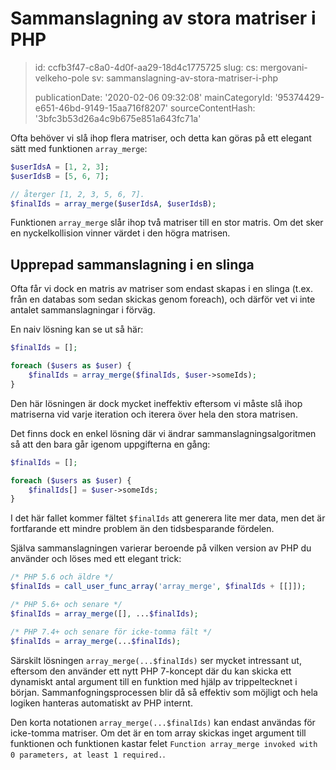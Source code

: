 Sammanslagning av stora matriser i PHP
======================================

> id: ccfb3f47-c8a0-4d0f-aa29-18d4c1775725
> slug:
> 	cs: mergovani-velkeho-pole
> 	sv: sammanslagning-av-stora-matriser-i-php
> 
> publicationDate: '2020-02-06 09:32:08'
> mainCategoryId: '95374429-e651-46bd-9149-15aa716f8207'
> sourceContentHash: '3bfc3b53d26a4c9b675e851a643fc71a'

Ofta behöver vi slå ihop flera matriser, och detta kan göras på ett elegant sätt med funktionen `array_merge`:

```php
$userIdsA = [1, 2, 3];
$userIdsB = [5, 6, 7];

// återger [1, 2, 3, 5, 6, 7].
$finalIds = array_merge($userIdsA, $userIdsB);
```

Funktionen `array_merge` slår ihop två matriser till en stor matris. Om det sker en nyckelkollision vinner värdet i den högra matrisen.

Upprepad sammanslagning i en slinga
---------------------------

Ofta får vi dock en matris av matriser som endast skapas i en slinga (t.ex. från en databas som sedan skickas genom foreach), och därför vet vi inte antalet sammanslagningar i förväg.

En naiv lösning kan se ut så här:

```php
$finalIds = [];

foreach ($users as $user) {
    $finalIds = array_merge($finalIds, $user->someIds);
}
```

Den här lösningen är dock mycket ineffektiv eftersom vi måste slå ihop matriserna vid varje iteration och iterera över hela den stora matrisen.

Det finns dock en enkel lösning där vi ändrar sammanslagningsalgoritmen så att den bara går igenom uppgifterna en gång:

```php
$finalIds = [];

foreach ($users as $user) {
    $finalIds[] = $user->someIds;
}
```

I det här fallet kommer fältet `$finalIds` att generera lite mer data, men det är fortfarande ett mindre problem än den tidsbesparande fördelen.

Själva sammanslagningen varierar beroende på vilken version av PHP du använder och löses med ett elegant trick:

```php
/* PHP 5.6 och äldre */
$finalIds = call_user_func_array('array_merge', $finalIds + [[]]);

/* PHP 5.6+ och senare */
$finalIds = array_merge([], ...$finalIds);

/* PHP 7.4+ och senare för icke-tomma fält */
$finalIds = array_merge(...$finalIds);
```

Särskilt lösningen `array_merge(...$finalIds)` ser mycket intressant ut, eftersom den använder ett nytt PHP 7-koncept där du kan skicka ett dynamiskt antal argument till en funktion med hjälp av trippeltecknet i början. Sammanfogningsprocessen blir då så effektiv som möjligt och hela logiken hanteras automatiskt av PHP internt.

Den korta notationen `array_merge(...$finalIds)` kan endast användas för icke-tomma matriser. Om det är en tom array skickas inget argument till funktionen och funktionen kastar felet `Function array_merge invoked with 0 parameters, at least 1 required.`.
